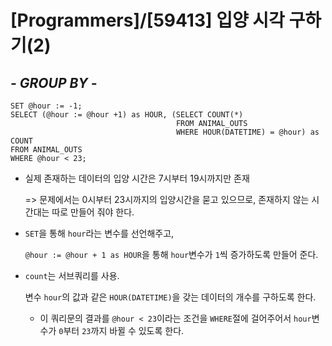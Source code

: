 # [Programmers]/[59413] 입양 시각 구하기(2)

## *- GROUP BY -*

```mysql
SET @hour := -1;
SELECT (@hour := @hour +1) as HOUR, (SELECT COUNT(*)
                                     FROM ANIMAL_OUTS
                                     WHERE HOUR(DATETIME) = @hour) as COUNT
FROM ANIMAL_OUTS
WHERE @hour < 23;
```

* 실제 존재하는 데이터의 입양 시간은 7시부터 19시까지만 존재

  => 문제에서는 0시부터 23시까지의 입양시간을 묻고 있으므로, 존재하지 않는 시간대는 따로 만들어 줘야 한다.

* `SET`을 통해 `hour`라는 변수를 선언해주고,

  `@hour := @hour + 1 as HOUR`을 통해 `hour`변수가 `1`씩 증가하도록 만들어 준다.

* `count`는 서브쿼리를 사용.

  변수 `hour`의 값과 같은 `HOUR(DATETIME)`을 갖는 데이터의 개수를 구하도록 한다.

  * 이 쿼리문의 결과를 `@hour < 23`이라는 조건을 `WHERE`절에 걸어주어서 `hour`변수가 `0`부터 `23`까지 바뀔 수 있도록 한다.


